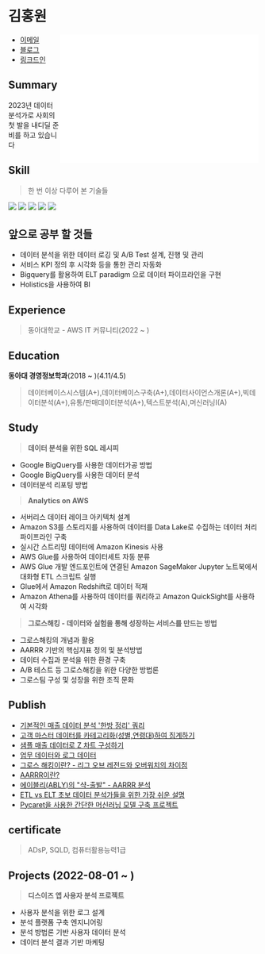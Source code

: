 # 김홍원

<img align="right" src="/github-metrics.svg" alt="Metrics" width="400">

- [이메일](khw742002@naver.com)
- [블로그](https://khw742002.tistory.com/)
- [링크드인](https://www.linkedin.com/in/%ED%99%8D%EC%9B%90-%EA%B9%80-944666243/)



## Summary
2023년 데이터 분석가로 사회의 첫 발을 내디딜 준비를 하고 있습니다

## Skill
>한 번 이상 다루어 본 기술들
>
<img src="https://img.shields.io/badge/Python-3766AB?style=flat-square&logo=Python&logoColor=white"/></a>
<img src="https://img.shields.io/badge/Pandas-150458?style=flat-square&logo=Pandas&logoColor=white"/></a>
<img src="https://img.shields.io/badge/Numpy-013243?style=flat-square&logo=Numpy&logoColor=white"/></a>
<img src="https://img.shields.io/badge/scikit learn-f7931e?style=flat-square&logo=scikit-learn&logoColor=white"/></a>
<img src="https://img.shields.io/badge/BigQuery-4285F4?style=flat-square&logo=Google Cloud&logoColor=white"/></a>

## 앞으로 공부 할 것들
- 데이터 분석을 위한 데이터 로깅 및 A/B Test 설계, 진행 및 관리
- 서비스 KPI 정의 후 시각화 등을 통한 관리 자동화
- Bigquery를 활용하여 ELT paradigm 으로 데이터 파이프라인을 구현
- Holistics을 사용하여 BI
## Experience
>동아대학교 - AWS IT 커뮤니티(2022 ~ )
## Education
**동아대 경영정보학과**(2018 ~ )(4.11/4.5)
>데이터베이스시스템(A+),데이터베이스구축(A+),데이터사이언스개론(A+),빅데이터분석(A+),유통/판매데이터분석(A+),텍스트분석(A),머신러닝I(A)

## Study
> **데이터 분석을 위한 SQL 레시피**
  - Google BigQuery를 사용한 데이터가공 방법
  - Google BigQuery를 사용한 데이터 분석
  - 데이터분석 리포팅 방법
> **Analytics on AWS**
  - 서버리스 데이터 레이크 아키텍처 설계
  - Amazon S3를 스토리지를 사용하여 데이터를 Data Lake로 수집하는 데이터 처리 파이프라인 구축
  - 실시간 스트리밍 데이터에 Amazon Kinesis 사용
  - AWS Glue를 사용하여 데이터세트 자동 분류
  - AWS Glue 개발 엔드포인트에 연결된 Amazon SageMaker Jupyter 노트북에서 대화형 ETL 스크립트 실행
  - Glue에서 Amazon Redshift로 데이터 적재
  - Amazon Athena를 사용하여 데이터를 쿼리하고 Amazon QuickSight를 사용하여 시각화
> **그로스해킹 - 데이터와 실험을 통해 성장하는 서비스를 만드는 방법**
  - 그로스해킹의 개념과 활용
  - AARRR 기반의 핵심지표 정의 및 분석방법
  - 데이터 수집과 분석을 위한 환경 구축
  - A/B 테스트 등 그로스해킹을 위한 다양한 방법론
  - 그로스팀 구성 및 성장을 위한 조직 문화 

## Publish
- [기본적인 매출 데이터 분석 '한방 정리' 쿼리](https://khw742002.tistory.com/27?category=1006664)
- [고객 마스터 데이터를 카테고리화(성별,연령대)하여 집계하기](https://khw742002.tistory.com/42?category=1006664)
- [샘플 매출 데이터로 Z 차트 구성하기](https://khw742002.tistory.com/28?category=1006664)
- [업무 데이터와 로그 데이터](https://khw742002.tistory.com/13?category=1006663)
- [그로스 해킹이란? - 리그 오브 레전드와 오버워치의 차이점](https://khw742002.tistory.com/40?category=1006663)
- [AARRR이란?](https://khw742002.tistory.com/46?category=1006663)
- [에이블리(ABLY)의 "샥-출발" - AARRR 분석](https://khw742002.tistory.com/47?category=1006663)
- [ETL vs ELT 초보 데이터 분석가들을 위한 가장 쉬운 설명](https://khw742002.tistory.com/31?category=1016894)
- [Pycaret을 사용한 간단한 머신러닝 모델 구축 프로젝트](https://khw742002.tistory.com/41?category=1016895)
## certificate
>ADsP, SQLD, 컴퓨터활용능력1급

## Projects (2022-08-01 ~  )
> **디스이즈 앱 사용자 분석 프로젝트**
- 사용자 분석을 위한 로그 설계
- 분석 플랫폼 구축 엔지니어링
- 분석 방법론 기반 사용자 데이터 분석
- 데이터 분석 결과 기반 마케팅 
